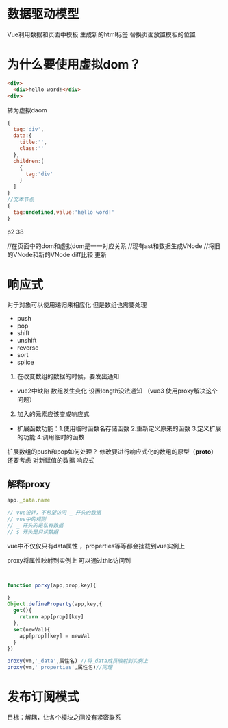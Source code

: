 # 数据驱动模型
Vue利用数据和页面中模板 生成新的html标签 替换页面放置模板的位置


# 为什么要使用虚拟dom？
```html
<div>
  <div>hello word!</div>  
<div>

```
转为虚拟daom
```js
{
  tag:'div',
  data:{
    title:'',
    class:''
  },
  children:[
    { 
      tag:'div'
    }
  ]
}
//文本节点
{
  tag:undefined,value:'hello word!'
}
```
p2 38


//在页面中的dom和虚拟dom是一一对应关系
//现有ast和数据生成VNode
//将旧的VNode和新的VNode diff比较 更新

# 响应式

对于对象可以使用递归来相应化  但是数组也需要处理

- push
- pop
- shift
- unshift
- reverse
- sort
- splice

1. 在改变数组的数据的时候，要发出通知
  - vue2中缺陷 数组发生变化  设置length没法通知 （vue3 使用proxy解决这个问题）
2. 加入的元素应该变成响应式
  - 扩展函数功能：1.使用临时函数名存储函数 2.重新定义原来的函数 3.定义扩展的功能 4.调用临时的函数

扩展数组的push和pop如何处理？
修改要进行响应式化的数组的原型（__proto__）
还要考虑 对新赋值的数据 响应式



## 解释proxy

```js
app._data.name

// vue设计，不希望访问 _ 开头的数据
// vue中的规则
// _ 开头的是私有数据
// $ 开头是只读数据
```

vue中不仅仅只有data属性 ，properties等等都会挂载到vue实例上

proxy将属性映射到实例上 可以通过this访问到
```js


function porxy(app,prop,key){

}
Object.defineProperty(app,key,{
  get(){
    return app[prop][key]
  },
  set(newVal){
    app[prop][key] = newVal
  }
})

proxy(vm,'_data',属性名) //将_data成员映射到实例上
proxy(vm,'_properties',属性名)//同理

```

# 发布订阅模式

目标：解耦，让各个模块之间没有紧密联系